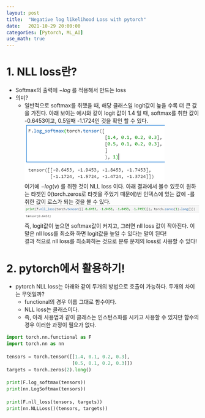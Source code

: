 ```yaml
---
layout: post
title:  "Negative log likelihood Loss with pytorch"
date:   2021-10-29 20:00:00
categories: [Pytorch, ML_AI]
use_math: true
---
```


# 1. NLL loss란?
* Softmax의 출력에 $-log$ 를 적용해서 만드는 loss
* 의미?
    * 일반적으로 softmax를 취했을 때, 해당 클래스일 logit값이 높을 수록 더 큰 값을 가진다. 아래 보이는 예시와 같이 logit 값이 1.4 일 때, softmax를 취한 값이 -0.6453이고, 0.5일때 -1.1724인 것을 확인 할 수 있다.  
    ![](/assets/image/Pytorch/nll_1.PNG)  
    여기에 $-log(v)$ 를 취한 것이 NLL loss 이다. 아래 결과에서 볼수 있듯이 원하는 타겟인 0(torch.zeros로 타겟을 주었기 때문에)번 인덱스에 있는 값에 -를 취한 값이 로스가 되는 것을 볼 수 있다.  
    ![](/assets/image/Pytorch/nll_2.PNG)  
    즉, logit값이 높으면 softmax값이 커지고, 그러면 nll loss 값이 작아진다. 이말은 nll loss를 최소화 하면 logit값을 높일 수 있다는 말이 된다!  
    결과 적으로 nll loss를 최소화하는 것으로 분류 문제의 loss로 사용할 수 있다!

# 2. pytorch에서 활용하기!
* pytorch NLL loss는 아래와 같이 두개의 방법으로 호출이 가능하다. 두개의 차이는 무엇일까?
    * functional의 경우 이름 그대로 함수이다.
    * NLL loss는 클래스이다.
    * 즉, 아래 사용법과 같이 클래스는 인스턴스화를 시키고 사용할 수 있지만 함수의 경우 이러한 과정이 필요가 없다.

```python
import torch.nn.functional as F
import torch.nn as nn

tensors = torch.tensor([[1.4, 0.1, 0.2, 0.3],
                        [0.5, 0.1, 0.2, 0.3]])
targets = torch.zeros(2).long()

print(F.log_softmax(tensors))
print(nn.LogSoftmax(tensors))

print(F.nll_loss(tensors, targets))
print(nn.NLLLoss()(tensors, targets))
```
